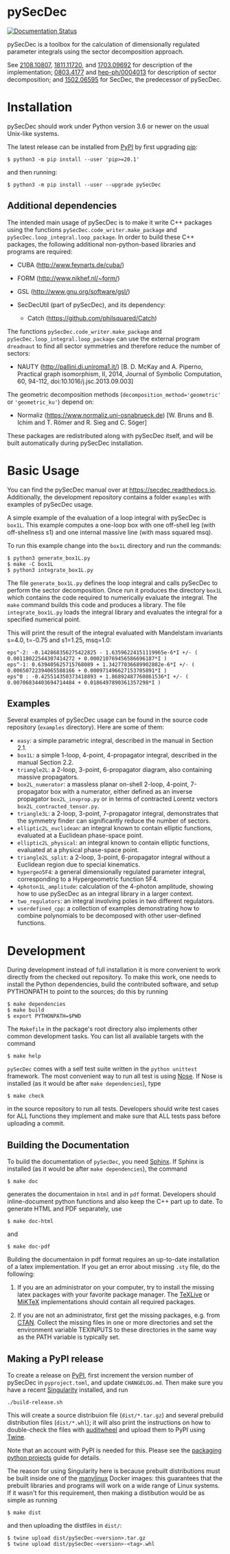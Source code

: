 pySecDec
========

[![Documentation Status](https://readthedocs.org/projects/secdec/badge/?version=latest)](http://secdec.readthedocs.io/en/latest/?badge=latest)

pySecDec is a toolbox for the calculation of dimensionally
regulated parameter integrals using the sector decomposition approach.

See [2108.10807], [1811.11720], and [1703.09692] for description of the
implementation; [0803.4177] and [hep-ph/0004013] for description
of sector decomposition; and [1502.06595] for SecDec, the
predecessor of pySecDec.

[2108.10807]: https://arxiv.org/abs/2108.10807
[1811.11720]: https://arxiv.org/abs/1811.11720
[1811.11720]: https://arxiv.org/abs/1811.11720
[1703.09692]: https://arxiv.org/abs/1703.09692
[0803.4177]: http://arxiv.org/abs/0803.4177
[hep-ph/0004013]: http://arxiv.org/abs/hep-ph/0004013
[1502.06595]: http://arxiv.org/abs/1502.06595

Installation
============

pySecDec should work under Python version 3.6 or newer on the
usual Unix-like systems.

The latest release can be installed from [PyPI] by first
upgrading [pip]:

    $ python3 -m pip install --user 'pip>=20.1'

and then running:

    $ python3 -m pip install --user --upgrade pySecDec

[pypi]: https://pypi.org/project/pySecDec/
[pip]: https://pypi.org/project/pip/

## Additional dependencies

The intended main usage of pySecDec is to make it write C++ packages using the functions
`pySecDec.code_writer.make_package` and `pySecDec.loop_integral.loop_package`.
In order to build these C++ packages, the following additional non-python-based libraries
and programs are required:

 * CUBA (http://www.feynarts.de/cuba/)
 * FORM (http://www.nikhef.nl/~form/)
 * GSL (http://www.gnu.org/software/gsl/)
 * SecDecUtil (part of pySecDec), and its dependency:

   * Catch (https://github.com/philsquared/Catch)

The functions `pySecDec.code_writer.make_package` and
`pySecDec.loop_integral.loop_package` can use the external program
`dreadnaut` to find all sector symmetries and therefore reduce
the number of sectors:

 * NAUTY (http://pallini.di.uniroma1.it/)
[B. D. McKay and A. Piperno, Practical graph isomorphism, II, 2014, Journal of Symbolic Computation, 60, 94-112,
doi:10.1016/j.jsc.2013.09.003]

The geometric decomposition methods (`decomposition_method='geometric'` or `'geometric_ku'`) depend on:

 * Normaliz (https://www.normaliz.uni-osnabrueck.de)
   [W. Bruns and B. Ichim and T. Römer and R. Sieg and C. Söger]

These packages are redistributed along with pySecDec itself,
and will be built automatically during pySecDec installation.


Basic Usage
===========

You can find the pySecDec manual over at https://secdec.readthedocs.io.
Additionally, the development repository contains a folder `examples` with examples of pySecDec usage.

A simple example of the evaluation of a loop integral with pySecDec is `box1L`.
This example computes a one-loop box with one off-shell leg (with off-shellness s1) and one internal massive line (with mass squared msq).

To run this example change into the `box1L` directory and run the commands:

    $ python3 generate_box1L.py
    $ make -C box1L
    $ python3 integrate_box1L.py

The file `generate_box1L.py` defines the loop integral and calls pySecDec to perform the sector decomposition.
Once run it produces the directory `box1L` which contains the code required to numerically evaluate the integral.
The `make` command builds this code and produces a library.
The file `integrate_box1L.py` loads the integral library and evaluates the integral for a specified numerical point.

This will print the result of the integral evaluated with Mandelstam invariants s=4.0, t=-0.75 and s1=1.25, msq=1.0:

    eps^-2: -0.142868356275422825 - 1.63596224151119965e-6*I +/- ( 0.00118022544307414272 + 0.000210769456586696187*I )
    eps^-1: 0.639405625715768089 + 1.34277036689902802e-6*I +/- ( 0.00650722394065588166 + 0.000971496627153705891*I )
    eps^0 : -0.425514350373418893 + 1.86892487760861536*I +/- ( 0.00706834403694714484 + 0.0186497890361357298*I )


## Examples

Several examples of pySecDec usage can be found in the source
code repository (`examples` directory). Here are some of them:

 * `easy`: a simple parametric integral, described in the manual in Section 2.1.
 * `box1L`: a simple 1-loop, 4-point, 4-propagator integral, described in the manual Section 2.2.
 * `triangle2L`: a 2-loop, 3-point, 6-propagator diagram, also containing massive propagators.
 * `box2L_numerator`: a massless planar on-shell 2-loop, 4-point, 7-propagator box with a numerator, either defined as an inverse propagator `box2L_invprop.py` or in terms of contracted Lorentz vectors `box2L_contracted_tensor.py`.
 * `triangle3L`: a 2-loop, 3-point, 7-propagator integral, demonstrates that the symmetry finder can significantly reduce the number of sectors.
 * `elliptic2L_euclidean`: an integral known to contain elliptic functions, evaluated at a Euclidean phase-space point.
 * `elliptic2L_physical`: an integral known to contain elliptic functions, evaluated at a physical phase-space point.
 * `triangle2L_split`: a 2-loop, 3-point, 6-propagator integral without a Euclidean region due to special kinematics.
 * `hypergeo5F4`: a general dimensionally regulated parameter integral, corresponding to a Hypergeometric function 5F4.
 * `4photon1L_amplitude`: calculation of the 4-photon amplitude, showing how to use pySecDec as an integral library in a larger context.
 * `two_regulators`: an integral involving poles in two different regulators.
 * `userdefined_cpp`: a collection of examples demonstrating how to combine polynomials to be decomposed with other user-defined functions.


Development
===========

During development instead of full installation it is more
convenient to work directly from the checked out repository. To
make this work, one needs to install the Python dependencies,
build the contributed software, and setup PYTHONPATH to point
to the sources; do this by running

    $ make dependencies
    $ make build
    $ export PYTHONPATH=$PWD

The ``Makefile`` in the package's root directory also implements
other common development tasks.  You can list all available
targets with the command

    $ make help

`pySecDec` comes with a self test suite written in the `python
unittest` framework. The most convenient way to run all test is
using [Nose]. If Nose is installed (as it would be after `make
dependencies`), type

    $ make check

in the source repository to run all tests. Developers should write test cases for
ALL functions they implement and make sure that ALL tests pass before uploading a
commit.

[nose]: http://nose.readthedocs.org

## Building the Documentation

To build the documentation of `pySecDec`, you need [Sphinx]. If
Sphinx is installed (as it would be after `make dependencies`),
the command

    $ make doc

generates the documentaion in `html` and in `pdf` format. Developers
should inline-document python functions and also keep the C++
part up to date. To generate HTML and PDF separately, use

    $ make doc-html

and

    $ make doc-pdf

[sphinx]: http://www.sphinx-doc.org

Building the documentaion in pdf format requires an up-to-date
installation of a latex implementation. If you get an error about
missing `.sty` file, do the following:

 1. If you are an administrator on your computer, try to install
    the missing latex packages with your favorite package manager.
    The [TeXLive] or [MiKTeX] implementations should contain all
    required packages.

 2. If you are not an administrator, first get the missing
    packages, e.g. from [CTAN]. Collect the missing files in
    one or more directories and set the environment variable
    TEXINPUTS to these directories in the same way as the PATH
    variable is typically set.

[ctan]: http://www.ctan.org/
[miktex]: https://miktex.org/
[texlive]: http://tug.org/texlive/

## Making a PyPI release

To create a release on [PyPI], first increment the version number
of pySecDec in `pyproject.toml`, and update `CHANGELOG.md`. Then
make sure you have a recent [Singularity] installed, and run

    ./build-release.sh

This will create a source distribuion file (`dist/*.tar.gz`)
and several prebuild distribution files (`dist/*.whl`); it will
also print the instructions on how to double-check the files
with [auditwheel] and upload them to PyPI using [Twine].

Note that an account with PyPI is needed for this. Please see
the [packaging python projects] guide for details.

The reason for using Singularity here is because prebuilt
distributions must be built inside one of the [manylinux] Docker
images: this guarantees that the prebuilt libraries and programs
will work on a wide range of Linux systems. If it wasn't for
this requirement, then making a distibution would be as simple
as running

    $ make dist

and then uploading the distfiles in `dist/`:

    $ twine upload dist/pySecDec-<version>.tar.gz
    $ twine upload dist/pySecDec-<version>-<tag>.whl

[packaging python projects]: https://packaging.python.org/tutorials/packaging-projects/
[twine]: https://pypi.org/project/twine/
[manylinux]: https://github.com/pypa/manylinux
[auditwheel]: https://pypi.org/project/auditwheel/
[singularity]: https://github.com/sylabs/singularity
